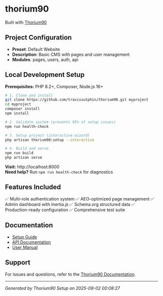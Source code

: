 # thorium90

Built with [Thorium90](https://github.com/travissutphin/thorium90)

## Project Configuration
- **Preset**: Default Website
- **Description**: Basic CMS with pages and user management
- **Modules**: pages, users, auth, api

## Local Development Setup

**Prerequisites:** PHP 8.2+, Composer, Node.js 16+

```bash
# 1. Clone and install
git clone https://github.com/travissutphin/thorium90.git myproject
cd myproject
composer install
npm install

# 2. Validate system (prevents 95% of setup issues)
npm run health-check

# 3. Setup project (interactive wizard)
php artisan thorium90:setup --interactive

# 4. Build and serve
npm run build
php artisan serve
```

**Visit:** http://localhost:8000  
**Need help?** Run `npm run health-check` for diagnostics

## Features Included

✅ Multi-role authentication system
✅ AEO-optimized page management
✅ Admin dashboard with Inertia.js
✅ Schema.org structured data
✅ Production-ready configuration
✅ Comprehensive test suite

## Documentation

- [Setup Guide](docs/client/SETUP.md)
- [API Documentation](docs/client/API.md)
- [User Manual](docs/client/MANUAL.md)

## Support

For issues and questions, refer to the [Thorium90 Documentation](https://thorium90.com/docs).

---
*Generated by Thorium90 Setup on 2025-09-02 00:08:27*
